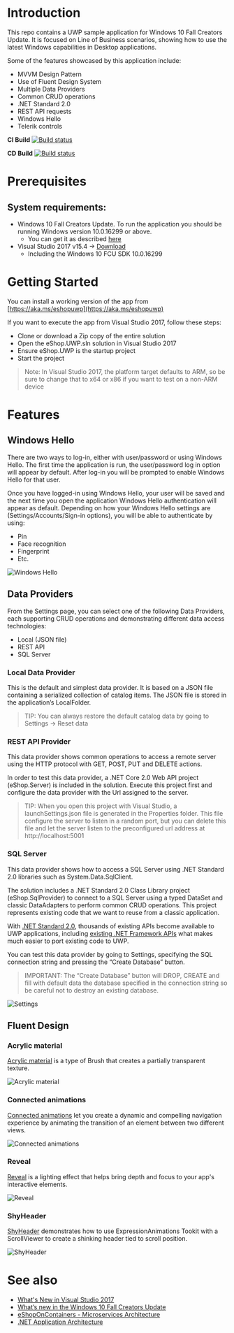 # Introduction 
This repo contains a UWP sample application for Windows 10 Fall Creators Update. It is focused on Line of Business scenarios, showing how to use the latest Windows capabilities in Desktop applications.

Some of the features showcased by this application include:

- MVVM Design Pattern
- Use of Fluent Design System
- Multiple Data Providers
- Common CRUD operations
- .NET Standard 2.0
- REST API requests
- Windows Hello
- Telerik controls

**CI Build**
[![Build status](https://ci.appveyor.com/api/projects/status/wqn7or9m95xjurjy?svg=true)](https://ci.appveyor.com/project/rido-min/eshoponuwp)

**CD Build**
[![Build status](https://rido.visualstudio.com/_apis/public/build/definitions/989ddbdd-c86a-4fa8-8d80-89eb785d8056/83/badge)](https://aka.ms/eshopuwp)

# Prerequisites

## System requirements:
- Windows 10 Fall Creators Update. To run the application you should be running Windows version 10.0.16299 or above.
	- You can get it as described [here](https://blogs.windows.com/windowsexperience/2017/10/17/get-windows-10-fall-creators-update)
- Visual Studio 2017 v15.4 -> [Download](http://visualstudio.com/)
	- Including the Windows 10 FCU SDK 10.0.16299

# Getting Started

You can install a working version of the app from
[https://aka.ms/eshopuwp](https://aka.ms/eshopuwp)

If you want to execute the app from Visual Studio 2017, follow these steps:
- Clone or download a Zip copy of the entire solution
- Open the eShop.UWP.sln solution in Visual Studio 2017
- Ensure eShop.UWP is the startup project
- Start the project

> Note: In Visual Studio 2017, the platform target defaults to ARM, so be sure to change that to x64 or x86 if you want to test on a non-ARM device

# Features

## Windows Hello
There are two ways to log-in, either with user/password or using Windows Hello. The first time the application is run, the user/password log in option will appear by default. After log-in you will be prompted to enable Windows Hello for that user.

Once you have logged-in using Windows Hello, your user will be saved and the next time you open the application Windows Hello authentication will appear as default. Depending on how your Windows Hello settings are (Settings/Accounts/Sign-in options), you will be able to authenticate by using:

- Pin
- Face recognition
- Fingerprint
- Etc.

![Windows Hello](/docs/Login.gif)

## Data Providers
From the Settings page, you can select one of the following Data Providers, each supporting CRUD operations and demonstrating different data access technologies:
- Local (JSON file)
- REST API
- SQL Server

### Local Data Provider
This is the default and simplest data provider. It is based on a JSON file containing a serialized collection of catalog items. The JSON file is stored in the application’s LocalFolder.


>TIP: You can always restore the default catalog data by going to Settings -> Reset data

### REST API Provider
This data provider shows common operations to access a remote server using the HTTP protocol with GET, POST, PUT and DELETE actions.


In order to test this data provider, a .NET Core 2.0 Web API project (eShop.Server) is included in the solution. Execute this project first and configure the data provider with the Url assigned to the server.


>TIP: When you open this project with Visual Studio, a launchSettings.json file is generated in the Properties folder. This file configure the server to listen in a random port, but you can delete this file and let the server listen to the preconfigured url address at http://localhost:5001

### SQL Server
This data provider shows how to access a SQL Server using .NET Standard 2.0 libraries such as System.Data.SqlClient.


The solution includes a .NET Standard 2.0 Class Library project (eShop.SqlProvider) to connect to a SQL Server using a typed DataSet and classic DataAdapters to perform common CRUD operations. This project represents existing code that we want to reuse from a classic application.


With [.NET Standard 2.0](https://blogs.msdn.microsoft.com/dotnet/2017/08/14/announcing-net-standard-2-0/), thousands of existing APIs become available to UWP applications, including [existing .NET Framework APIs](https://github.com/dotnet/standard/blob/master/docs/versions/netstandard2.0.md) what makes much easier to port existing code to UWP.


You can test this data provider by going to Settings, specifying the SQL connection string and pressing the “Create Database” button.


>IMPORTANT: The “Create Database” button will DROP, CREATE and fill with default data the database specified in the connection string so be careful not to destroy an existing database.



![Settings](/docs/Settings.jpg)

## Fluent Design

### Acrylic material
[Acrylic material](https://docs.microsoft.com/windows/uwp/design/style/acrylic) is a type of Brush that creates a partially transparent texture.

![Acrylic material](/docs/AcrylicFluent.png)

### Connected animations
[Connected animations](https://docs.microsoft.com/windows/uwp/style/connected-animation) let you create a dynamic and compelling navigation experience by animating the transition of an element between two different views.

![Connected animations](/docs/ConnectedAnimation.gif)

### Reveal
[Reveal](https://docs.microsoft.com/windows/uwp/style/reveal) is a lighting effect that helps bring depth and focus to your app's interactive elements.

![Reveal](/docs/RevealFluent.gif)

### ShyHeader
[ShyHeader](https://github.com/Microsoft/WindowsUIDevLabs/tree/master/SampleGallery/Samples/SDK%2014393/ShyHeader) demonstrates how to use ExpressionAnimations Tookit with a ScrollViewer to create a shinking header tied to scroll position.

![ShyHeader](/docs/ShyHeaderToolkit.gif)

# See also
- [What's New in Visual Studio 2017](https://docs.microsoft.com/en-us/visualstudio/ide/whats-new-in-visual-studio)
- [What’s new in the Windows 10 Fall Creators Update](https://blogs.windows.com/windowsexperience/2017/10/17/whats-new-windows-10-fall-creators-update)
- [eShopOnContainers - Microservices Architecture](https://github.com/dotnet-architecture/eShopOnContainers)
- [.NET Application Architecture](https://www.microsoft.com/net/learn/architecture)
